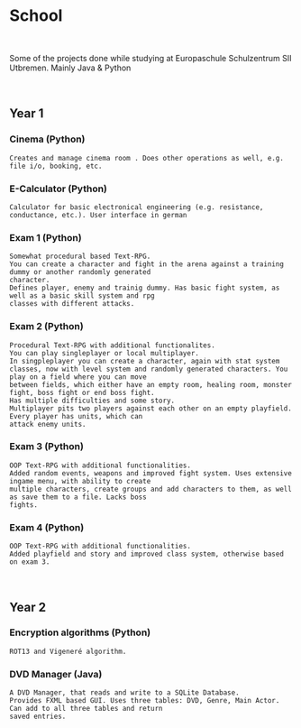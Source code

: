 # School

<br />

Some of the projects done while studying at Europaschule Schulzentrum SII Utbremen. Mainly Java & Python

<br />

## Year 1
### Cinema (Python)
```
Creates and manage cinema room . Does other operations as well, e.g. file i/o, booking, etc.
```
### E-Calculator (Python)
```
Calculator for basic electronical engineering (e.g. resistance, conductance, etc.). User interface in german
```
### Exam 1 (Python)
```
Somewhat procedural based Text-RPG.
You can create a character and fight in the arena against a training dummy or another randomly generated 
character.
Defines player, enemy and trainig dummy. Has basic fight system, as well as a basic skill system and rpg 
classes with different attacks.
```
### Exam 2 (Python)
```
Procedural Text-RPG with additional functionalites.
You can play singleplayer or local multiplayer. 
In singpleplayer you can create a character, again with stat system 
classes, now with level system and randomly generated characters. You play on a field where you can move 
between fields, which either have an empty room, healing room, monster fight, boss fight or end boss fight. 
Has multiple difficulties and some story.
Multiplayer pits two players against each other on an empty playfield. Every player has units, which can 
attack enemy units.
```
### Exam 3 (Python)
```
OOP Text-RPG with additional functionalities.
Added random events, weapons and improved fight system. Uses extensive ingame menu, with ability to create
multiple characters, create groups and add characters to them, as well as save them to a file. Lacks boss
fights.
```
### Exam 4 (Python)
```
OOP Text-RPG with additional functionalities.
Added playfield and story and improved class system, otherwise based on exam 3.
```

<br />

## Year 2
### Encryption algorithms (Python)
```
ROT13 and Vigeneré algorithm.
```
### DVD Manager (Java)
```
A DVD Manager, that reads and write to a SQLite Database. 
Provides FXML based GUI. Uses three tables: DVD, Genre, Main Actor. Can add to all three tables and return
saved entries.
```

